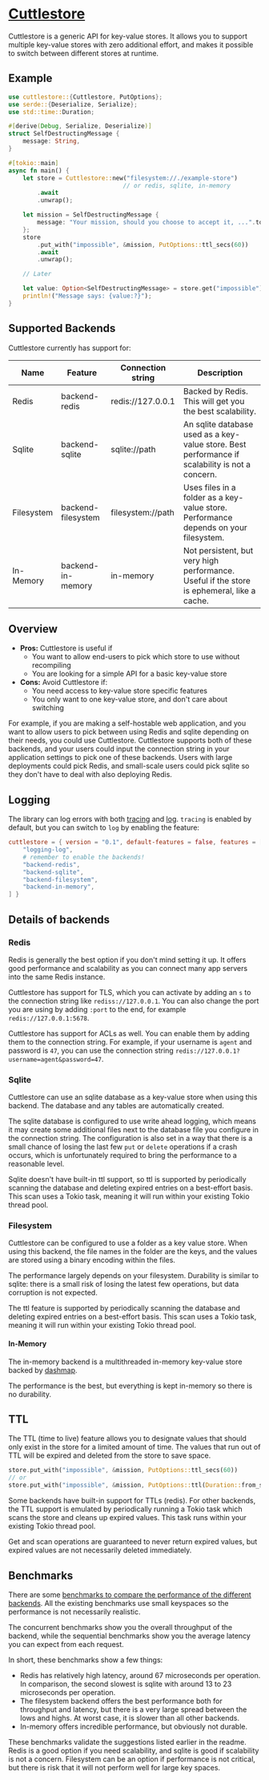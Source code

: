 # [Cuttlestore](https://github.com/SeriousBug/Cuttlestore)

Cuttlestore is a generic API for key-value stores. It allows you to support
multiple key-value stores with zero additional effort, and makes it possible to
switch between different stores at runtime.

## Example

```rust
use cuttlestore::{Cuttlestore, PutOptions};
use serde::{Deserialize, Serialize};
use std::time::Duration;

#[derive(Debug, Serialize, Deserialize)]
struct SelfDestructingMessage {
    message: String,
}

#[tokio::main]
async fn main() {
    let store = Cuttlestore::new("filesystem://./example-store")
                                // or redis, sqlite, in-memory
        .await
        .unwrap();

    let mission = SelfDestructingMessage {
        message: "Your mission, should you choose to accept it, ...".to_string(),
    };
    store
        .put_with("impossible", &mission, PutOptions::ttl_secs(60))
        .await
        .unwrap();

    // Later

    let value: Option<SelfDestructingMessage> = store.get("impossible").await.unwrap();
    println!("Message says: {value:?}");
}
```

## Supported Backends

Cuttlestore currently has support for:

| Name       | Feature            | Connection string | Description                                                                                     |
| ---------- | ------------------ | ----------------- | ----------------------------------------------------------------------------------------------- |
| Redis      | backend-redis      | redis://127.0.0.1 | Backed by Redis. This will get you the best scalability.                                        |
| Sqlite     | backend-sqlite     | sqlite://path     | An sqlite database used as a key-value store. Best performance if scalability is not a concern. |
| Filesystem | backend-filesystem | filesystem://path | Uses files in a folder as a key-value store. Performance depends on your filesystem.            |
| In-Memory  | backend-in-memory  | in-memory         | Not persistent, but very high performance. Useful if the store is ephemeral, like a cache.      |

## Overview

- **Pros:** Cuttlestore is useful if
  - You want to allow end-users to pick which store to use without recompiling
  - You are looking for a simple API for a basic key-value store
- **Cons:** Avoid Cuttlestore if:
  - You need access to key-value store specific features
  - You only want to one key-value store, and don't care about switching

For example, if you are making a self-hostable web application, and you want to
allow users to pick between using Redis and sqlite depending on their needs, you
could use Cuttlestore. Cuttlestore supports both of these backends, and your
users could input the connection string in your application settings to pick one
of these backends. Users with large deployments could pick Redis, and
small-scale users could pick sqlite so they don't have to deal with also
deploying Redis.

## Logging

The library can log errors with both
[tracing](https://docs.rs/tracing/latest/tracing/) and
[log](https://docs.rs/log/latest/log/). `tracing` is enabled by default, but you
can switch to `log` by enabling the feature:

```toml
cuttlestore = { version = "0.1", default-features = false, features = [
    "logging-log",
    # remember to enable the backends!
    "backend-redis",
    "backend-sqlite",
    "backend-filesystem",
    "backend-in-memory",
] }
```

## Details of backends

### Redis

Redis is generally the best option if you don't mind setting it up. It offers
good performance and scalability as you can connect many app servers into the
same Redis instance.

Cuttlestore has support for TLS, which you can activate by adding an `s` to the
connection string like `rediss://127.0.0.1`. You can also change the port you are
using by adding `:port` to the end, for example `redis://127.0.0.1:5678`.

Cuttlestore has support for ACLs as well. You can enable them by adding them to
the connection string. For example, if your username is `agent` and password is
`47`, you can use the connection string
`redis://127.0.0.1?username=agent&password=47`.

### Sqlite

Cuttlestore can use an sqlite database as a key-value store when using this
backend. The database and any tables are automatically created.

The sqlite database is configured to use write ahead logging, which means it may
create some additional files next to the database file you configure in the
connection string. The configuration is also set in a way that there is a small
chance of losing the last few `put` or `delete` operations if a crash occurs,
which is unfortunately required to bring the performance to a reasonable level.

Sqlite doesn't have built-in ttl support, so ttl is supported by periodically
scanning the database and deleting expired entries on a best-effort basis. This
scan uses a Tokio task, meaning it will run within your existing Tokio thread
pool.

### Filesystem

Cuttlestore can be configured to use a folder as a key value store. When using
this backend, the file names in the folder are the keys, and the values are
stored using a binary encoding within the files.

The performance largely depends on your filesystem. Durability is similar to
sqlite: there is a small risk of losing the latest few operations, but data
corruption is not expected.

The ttl feature is supported by periodically scanning the database and deleting
expired entries on a best-effort basis. This scan uses a Tokio task, meaning it
will run within your existing Tokio thread pool.

#### In-Memory

The in-memory backend is a multithreaded in-memory key-value store backed by
[dashmap](https://docs.rs/dashmap/latest/dashmap/index.html).

The performance is the best, but everything is kept in-memory so there is no
durability.

## TTL

The TTL (time to live) feature allows you to designate values that should only
exist in the store for a limited amount of time. The values that run out of TTL
will be expired and deleted from the store to save space.

```rust
store.put_with("impossible", &mission, PutOptions::ttl_secs(60))
// or
store.put_with("impossible", &mission, PutOptions::ttl(Duration::from_secs(60)))
```

Some backends have built-in support for TTLs (redis). For other backends, the
TTL support is emulated by periodically running a Tokio task which scans the
store and cleans up expired values. This task runs within your existing Tokio
thread pool.

Get and scan operations are guaranteed to never return expired values, but
expired values are not necessarily deleted immediately.

## Benchmarks

There are some [benchmarks to compare the performance of the different backends](https://seriousbug.github.io/cuttlestore/reports/).
All the existing benchmarks use small keyspaces so the performance is not
necessarily realistic.

The concurrent benchmarks show you the overall throughput of the backend, while
the sequential benchmarks show you the average latency you can expect from each
request.

In short, these benchmarks show a few things:

- Redis has relatively high latency, around 67 microseconds per operation. In
  comparison, the second slowest is sqlite with around 13 to 23 microseconds per
  operation.
- The filesystem backend offers the best performance both for throughput and
  latency, but there is a very large spread between the lows and highs. At worst
  case, it is slower than all other backends.
- In-memory offers incredible performance, but obviously not durable.

These benchmarks validate the suggestions listed earlier in the readme. Redis is
a good option if you need scalability, and sqlite is good if scalability is not
a concern. Filesystem can be an option if performance is not critical, but there
is risk that it will not perform well for large key spaces.

